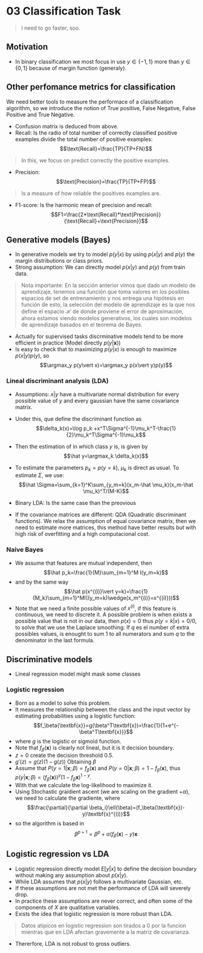 # 03 Classification Task
> I need to go faster, soo.

## Motivation
- In binary classification we most focus in use $y\in \{-1,1\}$ more than $y\in \{0,1\}$ because of margin function (generaly).

## Other perfomance metrics for classification
We need better tools to measure the performace of a classification algorithm, so we introduce the notion of True positive, False Negative, False Positive and True Negative.
- Confusion matrix is deduced from above.
- Recall: Is the radio of total number of correctly classified positive examples divide the total number of positive examples:
$$\text{Recall}=\frac{TP}{TP+FN}$$
> In this, we focus on predict correctly the positive examples.
- Precision:
$$\text{Precision}=\frac{TP}{TP+FP}$$
> Is a measure of how reliable the positives examples are.
- F1-score: Is the harmonic mean of precision and recall:
$$F1=\frac{2*\text{Recall}*\text{Precision}}{\text{Recall}+\text{Precision}}$$

## Generative models (Bayes)
- In generative models we try to model $p(y\vert x)$ by using $p(x\vert y)$ and $p(y)$ the margin distributions or class priors.
- Strong assumption: We can directly model $p(x\vert y)$ and $p(y)$ from train data.

> Nota importante: En la sección anterior vimos que dado un modelo de aprendizaje, tenemos una función que toma valores en los posibles espacios de set de entrenamiento y nos entrega una hipótesis en función de esto, la selección del modelo de aprendizaje es la que nos define el espacio $\mathcal{H}$ de donde proviene el error de aproximación, ahora estamos viendo modelos generativos, los cuales son modelos de aprendizaje basados en el teorema de Bayes.

- Actually for supervised tasks discrminative models tend to be more efficient in practice (Model directly $p(y\vert \textbf{x})$)
- Is easy to check that to maximizing $p(y\vert x)$ is enough to maximize $p(x\vert y)p(y)$, so
$$\argmax_y p(y\vert x)=\argmax_y p(x\vert y)p(y)$$

### Lineal discriminant analysis (LDA)
- Assumptions: $x\vert y$ have a multivariate normal distribution for every possible value of $y$ and every gaussian have the same covariance matrix.
- Under this, que define the discriminant function as
$$\delta_k(x)=\log p_k +x^T\Sigma^{-1}\mu_k^T-\frac{1}{2}\mu_k^T\Sigma^{-1}\mu_k$$
- Then the estimation of in which class $y$ is, is given by
$$\hat y=\argmax_k \delta_k(x)$$
- To estimate the parameters $p_k=p(y=k)$, $\mu_k$ is direct as usual. To estimate $\Sigma$, we use:
$$\hat \Sigma=\sum_{k=1}^K\sum_{y_m=k}(x_m-\hat \mu_k)(x_m-\hat \mu_k)^T/(M-K)$$

- Binary LDA: Is the same case than the preovious
- If the covariance matrices are different: QDA (Quadratic discriminant functions). We relax the assumption of equal covariance matrix, then we need to estimate more matrices, this method have better results but with high risk of overfitting and a high computacional cost.

### Naive Bayes
- We assume that features are mutual independent, then 
$$\hat p_k=\frac{1}{M}\sum_{m=1}^M I(y_m=k)$$
- and by the same way
$$\hat p(x^{(i)}\vert y=k)=\frac{1}{M_k}\sum_{m=1}^MI((y_m=k)\wedge(x_m^{(i)}=x^{(i)}))$$
- Note that we need a finite possible values of $x^{(i)}$, if this feature is continuous, we need to discrete it. A possible problem is when exists a possible value that is not in our data, then $p(x)=0$ thus $p(y=k\vert x)=0/0$, to solve that we use the Laplace smoothing: If $q$ es el number of extra possibles values, is enought to sum 1 to all numerators and sum $q$ to the denominator in the last formula.

## Discriminative models
- Lineal regression model might mask some classes

### Logistic regression
- Born as a model to solve this problem.
- It measures the relationship between the class and the input vector by estimating probabilities using a logistic function:
$$f_\beta{\textbf{x}}=g(\beta^T\textbf{x})=\frac{1}{1+e^{-\beta^T\textbf{x}}}$$
- where $g$ is the logistic or sigmoid function.
- Note that $f_\beta(\textbf{x})$ is clearly not lineal, but it is it decision boundary.
- $z=0$ create the decision threshold $0.5$.
- $g'(z)=g(z)(1-g(z))$
Obtaining $\beta$
- Assume that $P(y=1\vert \textbf{x};\beta)=f_\beta(\textbf{x})$ and $P(y=0\vert \textbf{x};\beta)=1-f_\beta(\textbf{x})$, thus $p(y\vert\textbf{x};\beta)=(f_\beta(\textbf{x}))^y(1-f_\beta{\textbf{x}})^{1-y}$.
- With that we calculate the log-likelihood to maximize it.
- Using Stochastic graidient ascent (we are scaling on the gradient $+\alpha$), we need to calculate the gradiente, where
$$\frac{\partial}{\partial \beta_i}\ell(\beta)=(f_\beta(\textbf{x})-y)\textbf{x}^{(i)}$$
- so the algorithm is based in
$$\beta^{p+1}=\beta^{p}+\alpha(f_\beta(\textbf{x})-y)\textbf{x}$$

##  Logistic regression vs LDA
- Logistic regression directly model $E[y\vert x]$ to define the decision boundary without making any assumption about $p(x\vert y)$.
- While LDA assumes that $p(x\vert y)$ follows a multivariate Gaussian, etc.
- If these assumptions are not met the performance of LDA will severely drop.
- In practice these assumptions are never correct, and often some of the components of $X$ are qualitative variables.
- Exists the idea that logistic regression is more robust than LDA.
> Datos atipicos en logistic regression son tirados a 0 por la funcion mientras que en LDA afectan gravemente a la matriz de covarianza.
- Thererfore, LDA is not robust to gross outliers.
